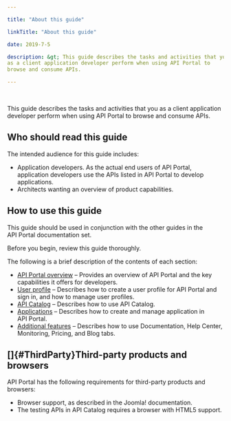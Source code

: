 ```yaml
---

title: "About this guide"

linkTitle: "About this guide"

date: 2019-7-5

description: &gt; This guide describes the tasks and activities that you
as a client application developer perform when using API Portal to
browse and consume APIs.

---
```


﻿

This guide describes the tasks and activities that you as a client
application developer perform when using API Portal to browse and
consume APIs.

Who should read this guide
--------------------------

The intended audience for this guide includes:

-   Application developers. As the actual end users of API Portal,
    application developers use the APIs listed in API Portal to develop
    applications.
-   Architects wanting an overview of product capabilities.

How to use this guide
---------------------

This guide should be used in conjunction with the other guides in the
API Portal documentation set.

Before you begin, review this guide thoroughly.

The following is a brief description of the contents of each section:

-   [API Portal overview](overview.htm) – Provides an overview of
    API Portal and the key capabilities it offers for developers.
-   [User profile](userProfile_overview.htm) – Describes how to create a
    user profile for API Portal and sign in, and how to manage user
    profiles.
-   [API Catalog](APIcatalog_overview.htm) – Describes how to use API
    Catalog.
-   [Applications](applications_overview.htm) – Describes how to create
    and manage application in API Portal.
-   [Additional features](API_Portal_additional_features.htm) –
    Describes how to use Documentation, Help Center, Monitoring,
    Pricing, and Blog tabs.

[]{#ThirdParty}Third-party products and browsers
------------------------------------------------

API Portal has the following requirements for third-party products and
browsers:

-   Browser support, as described in the Joomla! documentation.
-   The testing APIs in API Catalog requires a browser with HTML5
    support.
